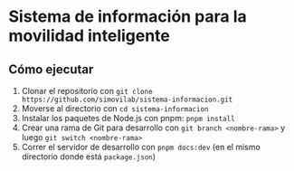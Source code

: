 # Sistema de información para la movilidad inteligente

## Cómo ejecutar

1. Clonar el repositorio con `git clone https://github.com/simovilab/sistema-informacion.git`
2. Moverse al directorio con `cd sistema-informacion`
3. Instalar los paquetes de Node.js con pnpm: `pnpm install`
4. Crear una rama de Git para desarrollo con `git branch <nombre-rama>` y luego `git switch <nombre-rama>`
5. Correr el servidor de desarrollo con `pnpm docs:dev` (en el mismo directorio donde está `package.json`)
